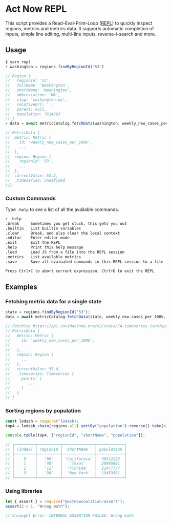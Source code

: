 # Act Now REPL

This script provides a Read-Eval-Print-Loop ([REPL](https://nodejs.org/docs/latest-v16.x/api/repl.html)) to quickly inspect regions, metrics and metrics data. It supports automatic completion of inputs, simple line editing, multi-line inputs, reverse-i-search and more.

## Usage

```ts
$ yarn repl
⚡️ washington = regions.findByRegionId('53')

// Region {
//   regionId: '53',
//   fullName: 'Washington',
//   shortName: 'Washington',
//   abbreviation: 'WA',
//   slug: 'washington-wa',
//   relativeUrl: '',
//   parent: null,
//   population: 7614893
// }
⚡️ data = await metricCatalog.fetchData(washington, weekly_new_cases_per_100k)

// MetricData {
//  metric: Metric {
//    id: 'weekly_new_cases_per_100k',
//    ...
//  },
//  region: Region {
//    regionId: '53',
//    ...
//  },
//  currentValue: 63.3,
//  _timeseries: undefined
//}
```

### Custom Commands

Type `.help` to see a list of all the available commands.

```txt
⚡️ .help
.break     Sometimes you get stuck, this gets you out
.builtin   List builtin variables
.clear     Break, and also clear the local context
.editor    Enter editor mode
.exit      Exit the REPL
.help      Print this help message
.load      Load JS from a file into the REPL session
.metrics   List available metrics
.save      Save all evaluated commands in this REPL session to a file

Press Ctrl+C to abort current expression, Ctrl+D to exit the REPL
```

## Examples

### Fetching metric data for a single state

```ts
state = regions.findByRegionId("53");
data = await metricCatalog.fetchData(state, weekly_new_cases_per_100k, true);

// Fetching https://api.covidactnow.org/v2/state/CA.timeseries.json?apiKey=...
// MetricData {
//   metric: Metric {
//     id: 'weekly_new_cases_per_100k',
//     ...
//   },
//   region: Region {
//     ...
//   },
//   currentValue: 55.4,
//   _timeseries: Timeseries {
//     points: [
//        ...
//     ]
//   }
// }
```

### Sorting regions by population

```ts
const lodash = require("lodash);
top4 = lodash.chain(regions.all).sortBy("population").reverse().take(4).value();

console.table(top4, ["regionId", "shortName", "population"]);

// ┌─────────┬──────────┬──────────────┬────────────┐
// │ (index) │ regionId │  shortName   │ population │
// ├─────────┼──────────┼──────────────┼────────────┤
// │    0    │   '06'   │ 'California' │  39512223  │
// │    1    │   '48'   │   'Texas'    │  28995881  │
// │    2    │   '12'   │  'Florida'   │  21477737  │
// │    3    │   '36'   │  'New York'  │  19453561  │
// └─────────┴──────────┴──────────────┴────────────┘
```

### Using libraries

```ts
let { assert } = require("@actnowcoalition/assert");
assert(2 < 1, "Wrong math");

// Uncaught Error: INTERNAL ASSERTION FAILED: Wrong math
```
